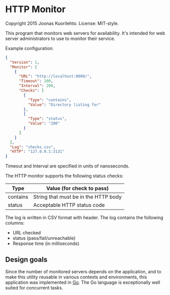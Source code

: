 # HTTP Monitor #

Copyright 2015 Joonas Kuorilehto. License: MIT-style.

This program that monitors web servers for availability.
It's intended for web server administrators to use to
monitor their service.

Example configuration:

```json
{
  "Version": 1,
  "Monitor": [
    {
      "URL": "http://localhost:8000/",
      "Timeout": 200,
      "Interval": 200,
      "Checks": [
        {
          "Type": "contains",
          "Value": "Directory listing for"
        },
        {
          "Type": "status",
          "Value": "200"
        }
      ]
    }
  ],
  "Log": "checks.csv",
  "HTTP": "127.0.0.1:3131"
}
```

Timeout and Interval are specified in units of nanoseconds.

The HTTP monitor supports the following status checks:

Type     | Value (for check to pass)
---------|-------------------------------------
contains | String that must be in the HTTP body
status   | Acceptable HTTP status code

The log is written in CSV format with header. The log
contains the following columns:

* URL checked
* status (pass/fail/unreachable)
* Response time (in milliseconds)

## Design goals ##

Since the number of monitored servers depends on the application,
and to make this utility reusable in various contexts
and environments, this application was implemented in
[Go](https://golang.org/). The Go language is exceptionally
well suited for concurrent tasks.
